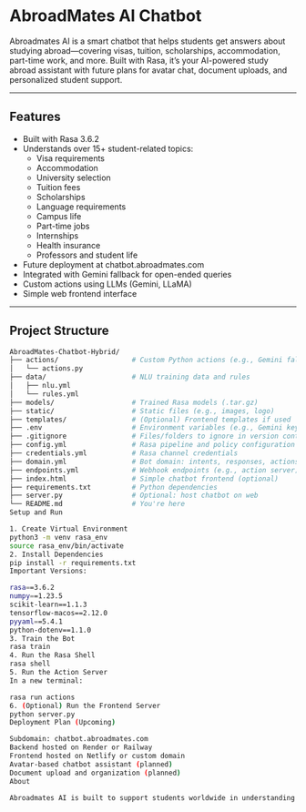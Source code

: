 # AbroadMates AI Chatbot

Abroadmates AI is a smart chatbot that helps students get answers about studying abroad—covering visas, tuition, scholarships, accommodation, part-time work, and more. Built with Rasa, it’s your AI-powered study abroad assistant with future plans for avatar chat, document uploads, and personalized student support.

---

## Features

- Built with Rasa 3.6.2
- Understands over 15+ student-related topics:
  - Visa requirements  
  - Accommodation  
  - University selection  
  - Tuition fees  
  - Scholarships  
  - Language requirements  
  - Campus life  
  - Part-time jobs  
  - Internships  
  - Health insurance  
  - Professors and student life
- Future deployment at chatbot.abroadmates.com
- Integrated with Gemini fallback for open-ended queries
- Custom actions using LLMs (Gemini, LLaMA)
- Simple web frontend interface

---

## Project Structure

```bash
AbroadMates-Chatbot-Hybrid/
├── actions/                  # Custom Python actions (e.g., Gemini fallback, LLaMA)
│   └── actions.py
├── data/                     # NLU training data and rules
│   ├── nlu.yml
│   └── rules.yml
├── models/                   # Trained Rasa models (.tar.gz)
├── static/                   # Static files (e.g., images, logo)
├── templates/                # (Optional) Frontend templates if used
├── .env                      # Environment variables (e.g., Gemini key)
├── .gitignore                # Files/folders to ignore in version control
├── config.yml                # Rasa pipeline and policy configuration
├── credentials.yml           # Rasa channel credentials
├── domain.yml                # Bot domain: intents, responses, actions
├── endpoints.yml             # Webhook endpoints (e.g., action server)
├── index.html                # Simple chatbot frontend (optional)
├── requirements.txt          # Python dependencies
├── server.py                 # Optional: host chatbot on web
└── README.md                 # You're here
Setup and Run

1. Create Virtual Environment
python3 -m venv rasa_env
source rasa_env/bin/activate
2. Install Dependencies
pip install -r requirements.txt
Important Versions:

rasa==3.6.2
numpy==1.23.5
scikit-learn==1.1.3
tensorflow-macos==2.12.0
pyyaml==5.4.1
python-dotenv==1.1.0
3. Train the Bot
rasa train
4. Run the Rasa Shell
rasa shell
5. Run the Action Server
In a new terminal:

rasa run actions
6. (Optional) Run the Frontend Server
python server.py
Deployment Plan (Upcoming)

Subdomain: chatbot.abroadmates.com
Backend hosted on Render or Railway
Frontend hosted on Netlify or custom domain
Avatar-based chatbot assistant (planned)
Document upload and organization (planned)
About

Abroadmates AI is built to support students worldwide in understanding and navigating the complex process of studying abroad. It's part of a broader mission to make international education more accessible and less confusing with the help of AI.
